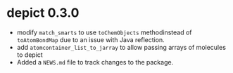 # depict 0.3.0

* modify `match_smarts` to use `toChemObjects` methodinstead of `toAtomBondMap` due to an issue with Java reflection.
* add `atomcontainer_list_to_jarray` to allow passing arrays of molecules to depict
* Added a `NEWS.md` file to track changes to the package.
